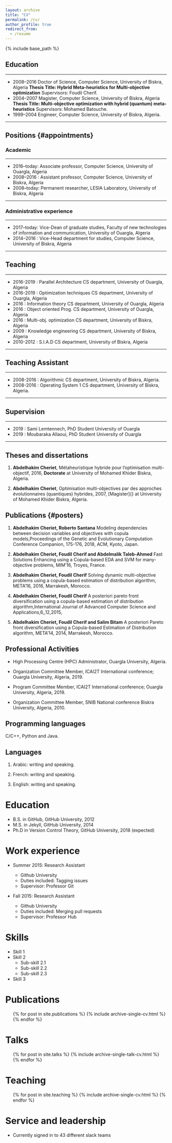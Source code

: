 ```yaml
---
layout: archive
title: "CV"
permalink: /cv/
author_profile: true
redirect_from:
  - /resume
---
```


{% include base_path %}

Education
---------

  ----------- ----------------------------------------------------------------------------------
  
*  2008–2016   Doctor of Science, Computer Science, University of Biskra, Algeria
               **Thesis Title: Hybrid Meta-heuristics for Multi-objective optimization**
               Supervisors: Foudil Cherif.              
 * 2004–2007   Magister, Computer Science, University of Biskra, Algeria
               **Thesis Title: Multi-objective optimization with hybrid (quantum) meta-heuristics**
               Supervisors: Mohamed Batouche.          
 * 1999–2004   Engineer, Computer Science, University of Biskra, Algeria.
  
  ----------- ----------------------------------------------------------------------------------

Positions {#appointments}
---------

### Academic

  ------------ -----------------------------------------------------------------------
  
  * 2016–today:   Associate professor, Computer Science, University of Ouargla, Algeria  
  * 2008–2016 :   Assistant professor, Computer Science, University of Biskra, Algeria
  * 2008–today:   Permanent researcher, LESIA Laboratory, University of Biskra, Algeria
  
  ------------ -----------------------------------------------------------------------

### Administrative experience

  ------------ -----------------------------------------------------------------------------------------------------------------------------
  
  * 2017–today:   Vice-Dean of graduate studies, Faculty of new technologies of information and communication, University of Ouargla, Algeria
  * 2014–2016 :   Vice-Head department for studies, Computer Science, University of Biskra, Algeria
  
  ------------ -----------------------------------------------------------------------------------------------------------------------------

Teaching
--------

  ----------- ------------------------- -----------------------------------------------
  * 2016-2019 :  Parallel Architecture     CS department, University of Ouargla, Algeria
  * 2016-2019 :  Optimization techniques   CS department, University of Ouargla, Algeria
  * 2016      :  Information theory        CS department, University of Ouargla, Algeria
  * 2016      :  Object oriented Prog.     CS department, University of Ouargla, Algeria
  * 2016      :  Multi-obj. optimization   CS department, University of Biskra, Algeria
  * 2009      :  Knowledge engineering     CS department, University of Biskra, Algeria
  * 2010-2012 :  S.I.A.D                   CS department, University of Biskra, Algeria
  ----------- ------------------------- -----------------------------------------------

Teaching Assistant
------------------

  ----------- -------------------- -----------------------------------------------
  * 2008-2016  : Algorithmic          CS department, University of Biskra, Algeria.
  * 2008-2016  : Operating System 1   CS department, University of Biskra, Algeria.
  ----------- -------------------- -----------------------------------------------

Supervision
-----------

  ------ -------------------------------- -----------------------
  * 2019  : Sami Lemtennech, PhD Student     University of Ouargla
  * 2019  : Moubaraka Allaoui, PhD Student   University of Ouargla
  ------ -------------------------------- -----------------------

Theses and dissertations
------------------------

1.  **Abdelhakim Cheriet**, Métaheuristique hybride pour l’optimisation
    multi-objectif, 2016, **Doctorate** at University of Mohamed Khider
    Biskra, Algeria.

2.  **Abdelhakim Cheriet**, Optimisation multi-objectives par des
    approches évolutionnaires (quantiques) hybrides, 2007, [Magister]{}
    at University of Mohamed Khider Biskra, Algeria.

Publications {#posters}
------------

1.  **Abdelhakim Cheriet, Roberto Santana** Modeling dependencies
    between decision variables and objectives with copula
    models,Proceedings of the Genetic and Evolutionary Computation
    Conference Companion, 175-176, 2018, ACM, Kyoto, Japan.

2.  **Abdelhakim Cheriet, Foudil Cherif and Abdelmalik Taleb-Ahmed**
    Fast Solutions Enhancing using a Copula-based EDA and SVM for
    many-objective problems, MIM’16, Troyes, France.

3.  **Abdelhakim Cheriet, Foudil Cherif** Solving dynamic
    multi-objective problems using a copula-based estimation of
    distribution algorithm, META’16, 2016, Marrakesh, Morocco.

4.  **Abdelhakim Cheriet, Foudil Cherif** A posteriori pareto front
    diversification using a copula-based estimation of distribution
    algorithm,International Journal of Advanced Computer Science and
    Applications,6,,12,2015,

5.  **Abdelhakim Cheriet, Foudil Cherif and Salim Bitam** A posteriori
    Pareto front diversification using a Copula-based Estimation of
    Distribution algorithm, META’14, 2014, Marrakesh, Morocco.

Professional Activities
-----------------------

-   High Processing Centre (HPC) Administrator, Ouargla University,
    Algeria.

-   Organization Committee Member, ICAI2T International conference;
    Ouargla University, Algeria, 2019.

-   Program Committee Member, ICAI2T International conference; Ouargla
    University, Algeria, 2019.

-   Organization Committee Member, SNIB National conference Biskra
    University, Algeria, 2010.

Programming languages
---------------------

C/C++, Python and Java.

Languages
---------

1.  Arabic: writing and speaking.

2.  French: writing and speaking.

3.  English: writing and speaking.

Education
======
* B.S. in GitHub, GitHub University, 2012
* M.S. in Jekyll, GitHub University, 2014
* Ph.D in Version Control Theory, GitHub University, 2018 (expected)

Work experience
======
* Summer 2015: Research Assistant
  * Github University
  * Duties included: Tagging issues
  * Supervisor: Professor Git

* Fall 2015: Research Assistant
  * Github University
  * Duties included: Merging pull requests
  * Supervisor: Professor Hub
  
Skills
======
* Skill 1
* Skill 2
  * Sub-skill 2.1
  * Sub-skill 2.2
  * Sub-skill 2.3
* Skill 3

Publications
======
  <ul>{% for post in site.publications %}
    {% include archive-single-cv.html %}
  {% endfor %}</ul>
  
Talks
======
  <ul>{% for post in site.talks %}
    {% include archive-single-talk-cv.html %}
  {% endfor %}</ul>
  
Teaching
======
  <ul>{% for post in site.teaching %}
    {% include archive-single-cv.html %}
  {% endfor %}</ul>
  
Service and leadership
======
* Currently signed in to 43 different slack teams

